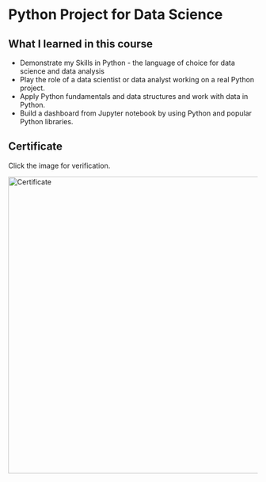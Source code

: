 # Python Project for Data Science

## What I learned in this course

* Demonstrate my Skills in Python - the language of choice for data science and data analysis
* Play the role of a data scientist or data analyst working on a real Python project. 
* Apply Python fundamentals and data structures and work with data in Python.   
* Build a dashboard from Jupyter notebook by using Python and popular Python libraries. 

## Certificate

Click the image for verification.

<a href="https://coursera.org/verify/W3HNBSP9RSJK"><img src="https://i.gyazo.com/af11cfa3d74137a38945937ebe7ec75f.png" alt="Certificate" width="600" /></a>
